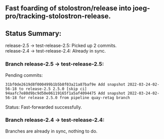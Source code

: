 ## Fast foarding of stolostron/release into joeg-pro/tracking-stolostron-release.

## Status Summary:

release-2.5 -> test-release-2.5: Picked up 2 commits.  
release-2.4 -> test-release-2.4: Already in sync.  

### Branch release-2.5 -> test-release-2.5:

Pending commits:

```
31bf0de2619d8f000499b1b5b8f03a21a87baf9e Add snapshot 2022-03-24-02-56-18 to release-2.5 2.5.0 [skip ci]
94aafc7e80d9bc9d50e06119165f1a5af4094475 Add snapshot 2022-03-24-02-56-18 for release 2.5.0 from pipeline quay-retag branch
```

Status: Fast-forwarded successfully.

### Branch release-2.4 -> test-release-2.4:

Branches are already in sync, nothing to do.

